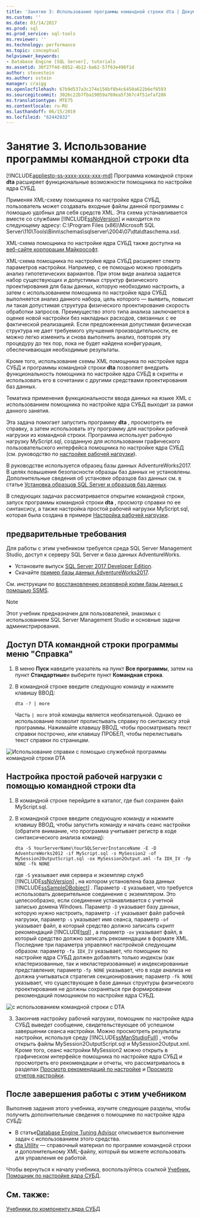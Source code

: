 ```yaml
---
title: 'Занятие 3: Использование программы командной строки dta | Документация Майкрософт'
ms.custom: ''
ms.date: 03/14/2017
ms.prod: sql
ms.prod_service: sql-tools
ms.reviewer: ''
ms.technology: performance
ms.topic: conceptual
helpviewer_keywords:
- Database Engine [SQL Server], tutorials
ms.assetid: 30f27f4d-8852-4b12-ba62-57f63e496f1d
author: stevestein
ms.author: sstein
manager: craigg
ms.openlocfilehash: 67b9d537a3c274e156bf8b4c6450a622b6ef6593
ms.sourcegitcommit: 3026c22b7fba19059a769ea5f367c4f51efaf286
ms.translationtype: MTE75
ms.contentlocale: ru-RU
ms.lasthandoff: 06/15/2019
ms.locfileid: "62442832"
---
```

# <a name="lesson-3-using-the-dta-command-prompt-utility"></a>Занятие 3. Использование программы командной строки dta
[!INCLUDE[appliesto-ss-xxxx-xxxx-xxx-md](../../includes/appliesto-ss-xxxx-xxxx-xxx-md.md)]
Программа командной строки **dta** расширяет функциональные возможности помощника по настройке ядра СУБД.  
  
Применяя XML-схему помощника по настройке ядра СУБД, пользователь может создавать входные файлы данной программы с помощью удобных для себя средств XML. Эта схема устанавливается вместе со службами [!INCLUDE[ssNoVersion](../../includes/ssnoversion-md.md)] и находится по следующему адресу: C:\Program Files (x86)\Microsoft SQL Server\110\Tools\Binn\schemas\sqlserver\2004\07\dta\dtaschema.xsd.  
  
XML-схема помощника по настройке ядра СУБД также доступна на [веб-сайте корпорации Майкрософт](https://go.microsoft.com/fwlink/?linkid=43100&clcid=0x409).  
  
XML-схема помощника по настройке ядра СУБД расширяет спектр параметров настройки. Например, с ее помощью можно проводить анализ гипотетических вариантов. При этом виде анализа задается набор существующих и допустимых структур физического проектирования для базы данных, которую необходимо настроить, а затем с использованием помощника по настройке ядра СУБД выполняется анализ данного набора, цель которого — выявить, повысит ли такая допустимая структура физического проектирования скорость обработки запросов. Преимущество этого типа анализа заключается в оценке новой настройки без накладных расходов, связанных с ее фактической реализацией. Если предложенная допустимая физическая структура не дает требуемого улучшения производительности, ее можно легко изменить и снова выполнить анализ, повторяя эту процедуру до тех пор, пока не будет найдена конфигурация, обеспечивающая необходимые результаты.  
  
Кроме того, использование схемы XML помощника по настройке ядра СУБД и программы командной строки **dta** позволяет внедрить функциональность помощника по настройке ядра СУБД в скрипты и использовать его в сочетании с другими средствами проектирования баз данных.  
  
Тематика применения функциональности ввода данных на языке XML с использованием помощника по настройке ядра СУБД выходит за рамки данного занятия.  
  
Эта задача помогает запустить программу **dta** , просмотреть ее справку, а затем использовать эту программу для настройки рабочей нагрузки из командной строки. Программа использует рабочую нагрузку MyScript.sql, созданную для использовании графического пользовательского интерфейса помощника по настройке ядра СУБД (см. руководство по [настройке рабочей нагрузки](lesson-2-using-database-engine-tuning-advisor.md#tuning-a-workload)).  
  
В руководстве используется образец базы данных AdventureWorks2017. В целях повышения безопасности образцы баз данных не установлены. Дополнительные сведения об установке образцов баз данных см. в статье [Установка образцов SQL Server и образцов баз данных](https://docs.microsoft.com/sql/samples/adventureworks-install-configure).  
  
В следующих задачах рассматривается открытие командной строки, запуск программы командной строки **dta** , просмотр справки по ее синтаксису, а также настройка простой рабочей нагрузки MyScript.sql, которая была создана в примере [Настройка рабочей нагрузки](../../tools/dta/lesson-1-1-tuning-a-workload.md).  

## <a name="prerequisites"></a>предварительные требования 

Для работы с этим учебником требуется среда SQL Server Management Studio, доступ к серверу SQL Server и база данных AdventureWorks.

- Установите выпуск [SQL Server 2017 Developer Edition](https://www.microsoft.com/sql-server/sql-server-downloads).
- Скачайте [пример базы данных AdventureWorks2017](https://docs.microsoft.com/sql/samples/adventureworks-install-configure).


См. инструкции по [восстановлению резервной копии базы данных с помощью SSMS](https://docs.microsoft.com/sql/relational-databases/backup-restore/restore-a-database-backup-using-ssms?view=sql-server-2017).

  >[!NOTE]
  > Этот учебник предназначен для пользователей, знакомых с использованием SQL Server Management Studio и основные задачи администрирования. 

## <a name="access-dta-command-prompt-utility-help-menu"></a>Доступ DTA командной строки программы меню "Справка"
  
  
1.  В меню **Пуск** наведите указатель на пункт **Все программы**, затем на пункт **Стандартные**и выберите пункт **Командная строка**.  
  
2.  В командной строке введите следующую команду и нажмите клавишу ВВОД:  
  
    ```  
    dta -? | more  
    ```  
  
    Часть `| more` этой команды является необязательной. Однако ее использование позволит пролистывать справку по синтаксису этой программы. Нажимайте клавишу ВВОД, чтобы просматривать текст справки построчно, или клавишу ПРОБЕЛ, чтобы перелистывать текст справки по страницам.  

  ![Использование справки с помощью служебной программы командной строки DTA](media/dta-tutorials/dta-cmd-help.png)

## <a name="tune-simple-workload-using-the-dta-command-prompt-utility"></a>Настройка простой рабочей нагрузки с помощью командной строки dta  


  
1.  В командной строке перейдите в каталог, где был сохранен файл MyScript.sql.  
  
2.  В командной строке введите следующую команду и нажмите клавишу ВВОД, чтобы запустить команду и начать сеанс настройки (обратите внимание, что программа учитывает регистр в ходе синтаксического анализа команд):  
  
    ```  
    dta -S YourServerName\YourSQLServerInstanceName -E -D AdventureWorks2012 -if MyScript.sql -s MySession2 -of MySession2OutputScript.sql -ox MySession2Output.xml -fa IDX_IV -fp NONE -fk NONE  
    ```  
  
    где `-S` указывает имя сервера и экземпляр служб [!INCLUDE[ssNoVersion](../../includes/ssnoversion-md.md)] , на котором установлена база данных [!INCLUDE[ssSampleDBobject](../../includes/sssampledbobject-md.md)] . Параметр `-E` указывает, что требуется использовать доверительное соединение с экземпляром. Это целесообразно, если соединение устанавливается с учетной записью домена Windows. Параметр `-D` указывает базу данных, которую нужно настроить, параметр `-if` указывает файл рабочей нагрузки, параметр `-s` указывает имя сеанса, параметр `-of` указывает файл, в который средство должно записать скрипт рекомендаций [!INCLUDE[tsql](../../includes/tsql-md.md)] , а параметр `-ox` указывает файл, в который средство должно записать рекомендации в формате XML. Последние три параметра управляют настройкой следующим образом: параметр `-fa IDX_IV` указывает, что помощник по настройке ядра СУБД должен добавлять только индексы (как кластеризованные, так и некластеризованные) и индексированные представления; параметр `-fp NONE` указывает, что в ходе анализа не должна учитываться стратегия секционирования; параметр `-fk NONE` указывает, что существующие в базе данных структуры физического проектирования не должны сохраняться при формировании рекомендаций помощником по настройке ядра СУБД.  

  ![с использованием командной строки с DTA](media/dta-tutorials/dta-cmd.png)
  
3.  Закончив настройку рабочей нагрузки, помощник по настройке ядра СУБД выведет сообщение, свидетельствующее об успешном завершении сеанса настройки. Можно просмотреть результаты настройки, используя среду [!INCLUDE[ssManStudioFull](../../includes/ssmanstudiofull-md.md)] , чтобы открыть файлы MySession2OutputScript.sql и MySession2Output.xml. Кроме того, сеанс настройки MySession2 можно открыть в графическом интерфейсе помощника по настройке ядра СУБД и просмотреть его рекомендации и отчеты, что рассматривалось в разделах [Просмотр рекомендаций по настройке](../../tools/dta/lesson-1-2-viewing-tuning-recommendations.md) и [Просмотр отчетов настройки](../../tools/dta/lesson-1-3-viewing-tuning-reports.md).  
  
 
## <a name="after-you-finish-this-tutorial"></a>После завершения работы с этим учебником  
Выполнив задания этого учебника, изучите следующие разделы, чтобы получить дополнительные сведения о помощнике по настройке ядра СУБД:  
  
-   В статье[Database Engine Tuning Advisor](../../relational-databases/performance/database-engine-tuning-advisor.md) описывается выполнение задач с использованием этого средства. 
-   [dta Utility](../../tools/dta/dta-utility.md) — справочный материал по программе командной строки и дополнительному XML-файлу, который вы можете использовать для управления ее работой.  
  
Чтобы вернуться к началу учебника, воспользуйтесь ссылкой [Учебник. Помощник по настройке ядра СУБД](../../tools/dta/tutorial-database-engine-tuning-advisor.md).  
  
## <a name="see-also"></a>См. также:  
[Учебники по компоненту ядра СУБД](../../relational-databases/database-engine-tutorials.md)  
    

